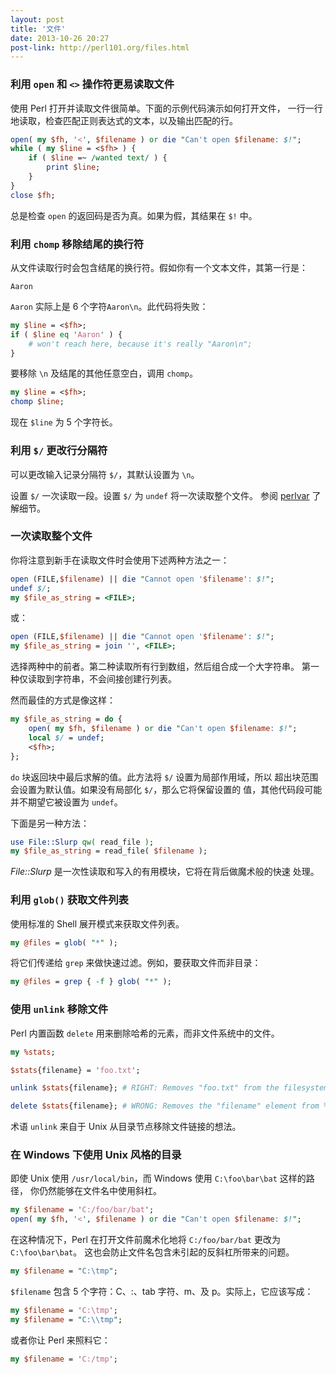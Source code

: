 ```yaml
---
layout: post
title: '文件'
date: 2013-10-26 20:27
post-link: http://perl101.org/files.html
---
```


### 利用 `open` 和 `<>` 操作符更易读取文件

使用 Perl 打开并读取文件很简单。下面的示例代码演示如何打开文件，
一行一行地读取，检查匹配正则表达式的文本，以及输出匹配的行。

```perl
open( my $fh, '<', $filename ) or die "Can't open $filename: $!";
while ( my $line = <$fh> ) {
    if ( $line =~ /wanted text/ ) {
        print $line;
    }
}
close $fh;
```

总是检查 `open` 的返回码是否为真。如果为假，其结果在 `$!` 中。

### 利用 `chomp` 移除结尾的换行符

从文件读取行时会包含结尾的换行符。假如你有一个文本文件，其第一行是：

```
Aaron
```

`Aaron` 实际上是 6 个字符`Aaron\n`。此代码将失败：

```perl
my $line = <$fh>;
if ( $line eq 'Aaron' ) {
    # won't reach here, because it's really "Aaron\n";
}
```

要移除 `\n` 及结尾的其他任意空白，调用 `chomp`。

```perl
my $line = <$fh>;
chomp $line;
```

现在 `$line` 为 5 个字符长。

### 利用 `$/` 更改行分隔符

可以更改输入记录分隔符 `$/`，其默认设置为 `\n`。

设置 `$/` 一次读取一段。设置 `$/` 为 `undef` 将一次读取整个文件。
参阅 [perlvar][v] 了解细节。

### 一次读取整个文件

你将注意到新手在读取文件时会使用下述两种方法之一：

```perl
open (FILE,$filename) || die "Cannot open '$filename': $!";
undef $/;
my $file_as_string = <FILE>;
```

或：

```perl
open (FILE,$filename) || die "Cannot open '$filename': $!";
my $file_as_string = join '', <FILE>;
```

选择两种中的前者。第二种读取所有行到数组，然后组合成一个大字符串。
第一种仅读取到字符串，不会间接创建行列表。

然而最佳的方式是像这样：

```perl
my $file_as_string = do {
    open( my $fh, $filename ) or die "Can't open $filename: $!";
    local $/ = undef;
    <$fh>;
};
```

`do` 块返回块中最后求解的值。此方法将 `$/` 设置为局部作用域，所以
超出块范围会设置为默认值。如果没有局部化 `$/`，那么它将保留设置的
值，其他代码段可能并不期望它被设置为 `undef`。

下面是另一种方法：

```perl
use File::Slurp qw( read_file );
my $file_as_string = read_file( $filename );
```

*File::Slurp* 是一次性读取和写入的有用模块，它将在背后做魔术般的快速
处理。

### 利用 `glob()` 获取文件列表

使用标准的 Shell 展开模式来获取文件列表。

```perl
my @files = glob( "*" );
```

将它们传递给 `grep` 来做快速过滤。例如，要获取文件而非目录：

```perl
my @files = grep { -f } glob( "*" );
```

### 使用 `unlink` 移除文件

Perl 内置函数 `delete` 用来删除哈希的元素，而非文件系统中的文件。

```perl
my %stats;

$stats{filename} = 'foo.txt';

unlink $stats{filename}; # RIGHT: Removes "foo.txt" from the filesystem

delete $stats{filename}; # WRONG: Removes the "filename" element from %stats
```

术语 `unlink` 来自于 Unix 从目录节点移除文件链接的想法。

### 在 Windows 下使用 Unix 风格的目录

即使 Unix 使用 `/usr/local/bin`，而 Windows 使用 `C:\foo\bar\bat` 这样的路径，
你仍然能够在文件名中使用斜杠。

```perl
my $filename = 'C:/foo/bar/bat';
open( my $fh, '<', $filename ) or die "Can't open $filename: $!";
```

在这种情况下，Perl 在打开文件前魔术化地将 `C:/foo/bar/bat` 更改为 `C:\foo\bar\bat`。
这也会防止文件名包含未引起的反斜杠所带来的问题。

```perl
my $filename = "C:\tmp";
```

`$filename` 包含 5 个字符：C、:、tab 字符、m、及 p。实际上，它应该写成：

```perl
my $filename = 'C:\tmp';
my $filename = "C:\\tmp";
```

或者你让 Perl 来照料它：

```perl
my $filename = 'C:/tmp';
```

[v]: http://perldoc.perl.org/perlvar.html
